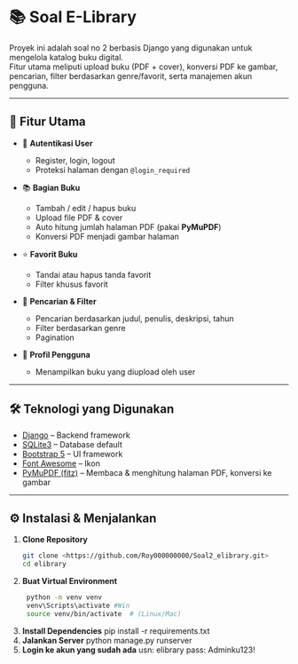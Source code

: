 # 📚 Soal E-Library

Proyek ini adalah soal no 2 berbasis Django yang digunakan untuk mengelola katalog buku digital.  
Fitur utama meliputi upload buku (PDF + cover), konversi PDF ke gambar, pencarian, filter berdasarkan genre/favorit, serta manajemen akun pengguna.

---

## 🚀 Fitur Utama
- 🔐 **Autentikasi User**
  - Register, login, logout
  - Proteksi halaman dengan `@login_required`

- 📚 **Bagian Buku**
  - Tambah / edit / hapus buku
  - Upload file PDF & cover
  - Auto hitung jumlah halaman PDF (pakai **PyMuPDF**)
  - Konversi PDF menjadi gambar halaman

- ⭐ **Favorit Buku**
  - Tandai atau hapus tanda favorit
  - Filter khusus favorit

- 🔎 **Pencarian & Filter**
  - Pencarian berdasarkan judul, penulis, deskripsi, tahun
  - Filter berdasarkan genre
  - Pagination

- 👤 **Profil Pengguna**
  - Menampilkan buku yang diupload oleh user

---

## 🛠️ Teknologi yang Digunakan
- [Django](https://www.djangoproject.com/) – Backend framework
- [SQLite3](https://www.sqlite.org/) – Database default
- [Bootstrap 5](https://getbootstrap.com/) – UI framework
- [Font Awesome](https://fontawesome.com/) – Ikon
- [PyMuPDF (fitz)](https://pymupdf.readthedocs.io/) – Membaca & menghitung halaman PDF, konversi ke gambar

---

## ⚙️ Instalasi & Menjalankan

1. **Clone Repository**
   ```bash
   git clone <https://github.com/Roy000000000/Soal2_elibrary.git>
   cd elibrary
2. **Buat Virtual Environment**
   ```bash
    python -m venv venv
    venv\Scripts\activate #Win
    source venv/bin/activate  # (Linux/Mac)
4. **Install Dependencies**
    pip install -r requirements.txt
5. **Jalankan Server**
    python manage.py runserver
6. **Login ke akun yang sudah ada**
     usn: elibrary
     pass: Adminku123!




